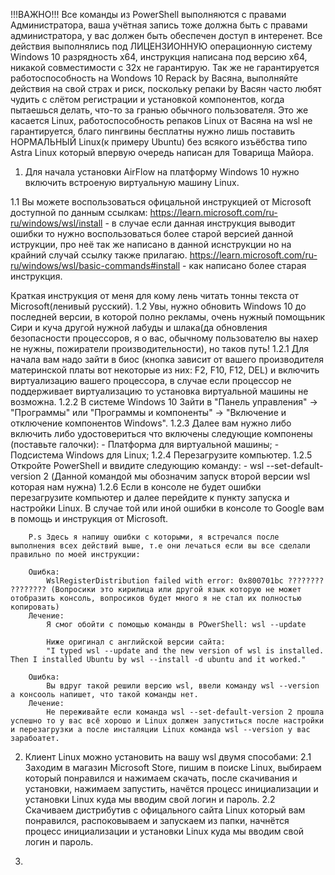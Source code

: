 !!!ВАЖНО!!! Все команды из PowerShell выполняются с правами Администратора, ваша учётная запись тоже должна быть с правами администратора, у вас должен быть обеспечен доступ в интеренет.
Все действия выполнялись под ЛИЦЕНЗИОННУЮ операционную систему Windows 10 разрядность x64, инструкция написана под версию х64, никакой совместимости с 32х не гарантирую.
Так же не гарантируется работоспособность на Wondows 10 Repack by Васяна, выполняйте действия на свой страх и риск, поскольку репаки by Васян часто любят чудить с слётом регистрации и установкой компонентов, когда пытаешься делать, что-то за гранью обычного пользователя.
Это же касается Linux, работоспособность репаков Linux от Васяна на wsl не гарантируется, благо пингвины бесплатны нужно лишь поставить НОРМАЛЬНЫЙ Linux(к примеру Ubuntu) без всякого изъёбства типо Astra Linux который впервую очередь написан для Товарища Майора.

1. Для начала установки AirFlow на платформу Windows 10 нужно включить встроеную виртуальную машину Linuх.

1.1 Вы можете воспользоваться офицальной инструкцией от Microsoft доступной по данным ссылкам:
https://learn.microsoft.com/ru-ru/windows/wsl/install - в случае если данная инструкция выводит ошибки то нужно воспользоваться более старой версией данной иструкции, про неё так же написано в данной иснструкции но на крайний случай ссылку также прилагаю.
https://learn.microsoft.com/ru-ru/windows/wsl/basic-commands#install - как написано более старая инструкция.
    
Краткая инструкция от меня для кому лень читать тонны текста от Microsoft(ленивый русский).
    1.2 Увы, нужно обновить Windows 10 до последней версии, в которой полно рекламы, очень нужный помощьник Сири и куча другой нужной лабуды и шлака(да обновления безопасности процессоров, я о вас, обычному пользователю вы нахер не нужны, пожиратели производительности), но таков путь!
    1.2.1 Для начала вам надо зайти в биос (кнопка зависит от вашего производителя материнской платы вот некоторые из них: F2, F10, F12, DEL) и включить виртуализацию вашего процессора, в случае если процессор не поддерживает виртуализацию то установка виртуальной машины не возможна.
    1.2.2 В системе Windows 10 Зайти в "Панель управления" -> "Программы" или "Программы и компоненты" -> "Включение и отключение компонентов Windows".
    1.2.3 Далее вам нужно либо включить либо удостовериться что включены следующие компонены (поставьте галочки):
        - Платформа для виртуальной машины;
        - Подсистема Windows для Linux;
    1.2.4 Перезагрузите компьютер.
    1.2.5 Откройте PowerShell и ввидите следующию команду:
        -  wsl --set-default-version 2 (Данной командой мы обозначим запуск второй версии wsl которая нам нужна)
    1.2.6 Если в консоле не будет ошибки перезагрузите компьютер и далее перейдите к пункту запуска и настройки Linux.
    В случае той или иной ошибки в консоле то Google вам в помощь и инструкция от Microsoft.
        
        P.s Здесь я напишу ошибки с которыми, я встречался после выполнения всех действий выше, т.е они лечаться если вы все сделали правильно по моей инструкции:

        Ошибка: 
            WslRegisterDistribution failed with error: 0x800701bc ???????? ???????? (Вопросики это кирилица или другой язык которую не может отобразить консоль, вопросиков будет много я не стал их полностью копировать)
        Лечение: 
            Я смог обойти с помощью команды в POwerShell: wsl --update

            Ниже оригинал с английской версии сайта:
            "I typed wsl --update and the new version of wsl is installed. Then I installed Ubuntu by wsl --install -d ubuntu and it worked."

        Ошибка: 
            Вы вдруг такой решили версию wsl, ввели команду wsl --version а консооль напишет, что такой команды нет.
        Лечение:
            Не переживайте если команда wsl --set-default-version 2 прошла успешно то у вас всё хорошо и Linux должен запуститься после настройки и перезагрузки а после инсталяции Linux команда wsl --version у вас зарабоатет.
        
2.  Клиент Linux можно установить на вашу wsl двумя способами: 
        2.1 Заходим в магазин Microsoft Store, пишим в поиске Linux, выбираем который понравился и нажимаем скачать, после скачивания и установки, нажимаем запустить, начётся процесс инициализации и установки Linux куда мы вводим свой логин и пароль. 
        2.2 Скачиваем дистрибутив с офицального сайта Linux который вам понравился, распоковываем и запускаем из папки, начнётся процесс инициализации и установки Linux куда мы вводим свой логин и пароль. 

3. 
